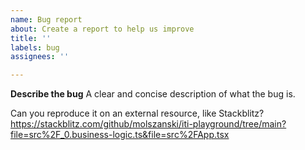 ```yaml
---
name: Bug report
about: Create a report to help us improve
title: ''
labels: bug
assignees: ''

---
```


**Describe the bug**
A clear and concise description of what the bug is.

Can you reproduce it on an external resource, like Stackblitz? 
https://stackblitz.com/github/molszanski/iti-playground/tree/main?file=src%2F_0.business-logic.ts&file=src%2FApp.tsx
